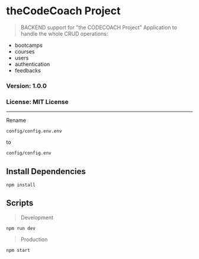 # theCodeCoach Project




>BACKEND support for "the CODECOACH Project" Application to handle the whole CRUD operations:
- bootcamps
- courses
- users
- authentication
- feedbacks

### Version: 1.0.0
### License: MIT License

-------------------------------

Rename
```
config/config.env.env
```
to
```
config/config.env
```

## Install Dependencies
```
npm install
```
## Scripts
> Development
```
npm run dev
```
> Production
```
npm start
```




